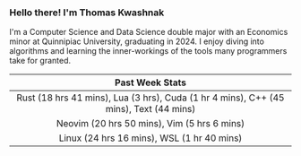 
### Hello there! I'm Thomas Kwashnak

I'm a Computer Science and Data Science double major with an Economics
minor at Quinnipiac University, graduating in 2024.
I enjoy diving into algorithms and learning the inner-workings of the tools
many programmers take for granted.

| Past Week Stats |
| :---: |
| Rust (18 hrs 41 mins), Lua (3 hrs), Cuda (1 hr 4 mins), C++ (45 mins), Text (44 mins) |
| Neovim (20 hrs 50 mins), Vim (5 hrs 6 mins) |
| Linux (24 hrs 16 mins), WSL (1 hr 40 mins) |

